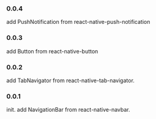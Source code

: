 ### 0.0.4
add PushNotification from react-native-push-notification

### 0.0.3
add Button from react-native-button

### 0.0.2
add TabNavigator from react-native-tab-navigator.

### 0.0.1
init.
add NavigationBar from react-native-navbar.
